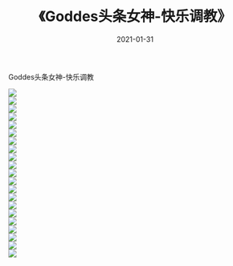 ﻿---
layout: post
title:  《Goddes头条女神-快乐调教》
date:   2021-01-31
img: http://img.660000.xyz/Sharelink/网络美图/2021/Goddes头条女神-快乐调教/000.jpg
categories: [美女, 清纯, 唯美]
---

Goddes头条女神-快乐调教

  ![](http://img.660000.xyz/Sharelink/网络美图/2021/Goddes头条女神-快乐调教/001.jpg) <br> ![](http://img.660000.xyz/Sharelink/网络美图/2021/Goddes头条女神-快乐调教/002.jpg) <br> ![](http://img.660000.xyz/Sharelink/网络美图/2021/Goddes头条女神-快乐调教/003.jpg) <br> ![](http://img.660000.xyz/Sharelink/网络美图/2021/Goddes头条女神-快乐调教/004.jpg) <br> ![](http://img.660000.xyz/Sharelink/网络美图/2021/Goddes头条女神-快乐调教/005.jpg) <br> ![](http://img.660000.xyz/Sharelink/网络美图/2021/Goddes头条女神-快乐调教/006.jpg) <br> ![](http://img.660000.xyz/Sharelink/网络美图/2021/Goddes头条女神-快乐调教/007.jpg) <br> ![](http://img.660000.xyz/Sharelink/网络美图/2021/Goddes头条女神-快乐调教/008.jpg) <br> ![](http://img.660000.xyz/Sharelink/网络美图/2021/Goddes头条女神-快乐调教/009.jpg) <br> ![](http://img.660000.xyz/Sharelink/网络美图/2021/Goddes头条女神-快乐调教/010.jpg) <br> ![](http://img.660000.xyz/Sharelink/网络美图/2021/Goddes头条女神-快乐调教/011.jpg) <br> ![](http://img.660000.xyz/Sharelink/网络美图/2021/Goddes头条女神-快乐调教/012.jpg) <br> ![](http://img.660000.xyz/Sharelink/网络美图/2021/Goddes头条女神-快乐调教/013.jpg) <br> ![](http://img.660000.xyz/Sharelink/网络美图/2021/Goddes头条女神-快乐调教/014.jpg) <br> ![](http://img.660000.xyz/Sharelink/网络美图/2021/Goddes头条女神-快乐调教/015.jpg) <br> ![](http://img.660000.xyz/Sharelink/网络美图/2021/Goddes头条女神-快乐调教/016.jpg) <br> ![](http://img.660000.xyz/Sharelink/网络美图/2021/Goddes头条女神-快乐调教/017.jpg) <br> ![](http://img.660000.xyz/Sharelink/网络美图/2021/Goddes头条女神-快乐调教/018.jpg) <br> ![](http://img.660000.xyz/Sharelink/网络美图/2021/Goddes头条女神-快乐调教/019.jpg) <br> ![](http://img.660000.xyz/Sharelink/网络美图/2021/Goddes头条女神-快乐调教/020.jpg) <br> ![](http://img.660000.xyz/Sharelink/网络美图/2021/Goddes头条女神-快乐调教/021.jpg) <br>